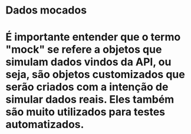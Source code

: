 # Dados mocados 

# É importante entender que o termo "mock" se refere a objetos que simulam dados vindos da API, ou seja, são objetos customizados que serão criados com a intenção de simular dados reais. Eles também são muito utilizados para testes automatizados.